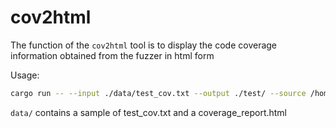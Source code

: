 # cov2html

The function of the `cov2html` tool is to display the code coverage information obtained from the fuzzer in html form

Usage:

```sh
cargo run -- --input ./data/test_cov.txt --output ./test/ --source /home/xxx/linux-6.13.8
```

`data/` contains a sample of test_cov.txt and a coverage_report.html